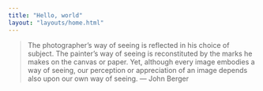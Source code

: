```yaml
---
title: "Hello, world"
layout: "layouts/home.html"
---
```


> The photographer’s way of seeing is reflected in his choice of subject. The painter’s way of seeing is reconstituted by the marks he makes on the canvas or paper. Yet, although every image embodies a way of seeing, our perception or appreciation of an image depends also upon our own way of seeing. — John Berger
